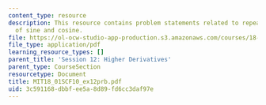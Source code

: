 ```yaml
---
content_type: resource
description: This resource contains problem statements related to repeated differentiation
  of sine and cosine.
file: https://ol-ocw-studio-app-production.s3.amazonaws.com/courses/18-01sc-single-variable-calculus-fall-2010/3c591168dbbfee5a8d89fd6cc3daf97e_MIT18_01SCF10_ex12prb.pdf
file_type: application/pdf
learning_resource_types: []
parent_title: 'Session 12: Higher Derivatives'
parent_type: CourseSection
resourcetype: Document
title: MIT18_01SCF10_ex12prb.pdf
uid: 3c591168-dbbf-ee5a-8d89-fd6cc3daf97e
---
```

